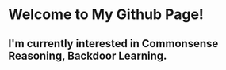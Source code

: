 # Welcome to My Github Page!
## I'm currently interested in Commonsense Reasoning, Backdoor Learning.
